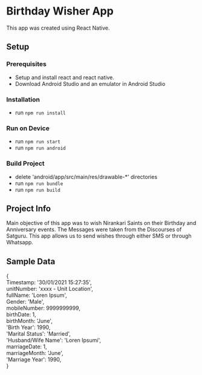 # Birthday Wisher App

This app was created using React Native.

## Setup

### Prerequisites
- Setup and install react and react native.
- Download Android Studio and an emulator in Android Studio

### Installation
- run `npm run install`

### Run on Device
- run `npm run start`
- run `npm run android`

### Build Project
- delete 'android/app/src/main/res/drawable-*' directories
- run `npm run bundle`
- run `npm run build`

## Project Info

Main objective of this app was to wish Nirankari Saints on their Birthday and Anniversary events. The Messages were taken from the Discourses of Satguru. This app allows us to send wishes through either SMS or through Whatsapp.

## Sample Data
{<br />
  Timestamp: '30/01/2021 15:27:35',<br />
  unitNumber: 'xxxx - Unit Location',<br />
  fullName: 'Loren Ipsum',<br />
  Gender: 'Male',<br />
  mobileNumber: 9999999999,<br />
  birthDate: 1,<br />
  birthMonth: 'June',<br />
  'Birth Year': 1990,<br />
  'Marital Status': 'Married',<br />
  'Husband/Wife Name': 'Loren Ipsumi',<br />
  marriageDate: 1,<br />
  marriageMonth: 'June',<br />
  'Marriage Year': 1990,<br />
}